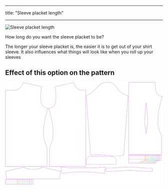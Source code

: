 ***

title: "Sleeve placket length"

***

![Sleeve placket length](sleeveplacketlength.svg)

How long do you want the sleeve placket to be?

<Note>

The longer your sleeve placket is, the easier it is to get out of your shirt sleeve.
It also influences what things will look like when you roll up your sleeves

</Note>

## Effect of this option on the pattern

![This image shows the effect of this option by superimposing several variants that have a different value for this option](simon_sleeveplacketlength_sample.svg "Effect of this option on the pattern")
